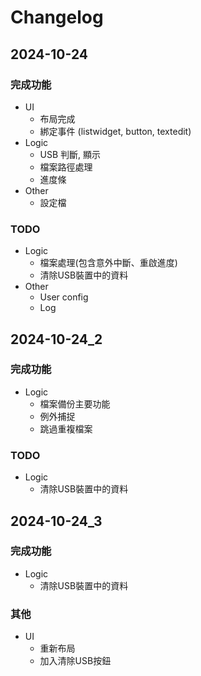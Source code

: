 # Changelog
## 2024-10-24
### 完成功能
- UI
    - 布局完成
    - 綁定事件 (listwidget, button, textedit)
- Logic
    - USB 判斷, 顯示
    - 檔案路徑處理
    - 進度條
- Other
    - 設定檔

### TODO
- Logic
    - 檔案處理(包含意外中斷、重啟進度)
    - 清除USB裝置中的資料
- Other
    - User config
    - Log

## 2024-10-24_2
### 完成功能
- Logic
    - 檔案備份主要功能
    - 例外捕捉
    - 跳過重複檔案
### TODO
- Logic
    - 清除USB裝置中的資料

## 2024-10-24_3
### 完成功能
- Logic
    - 清除USB裝置中的資料
### 其他
- UI
    - 重新布局
    - 加入清除USB按鈕